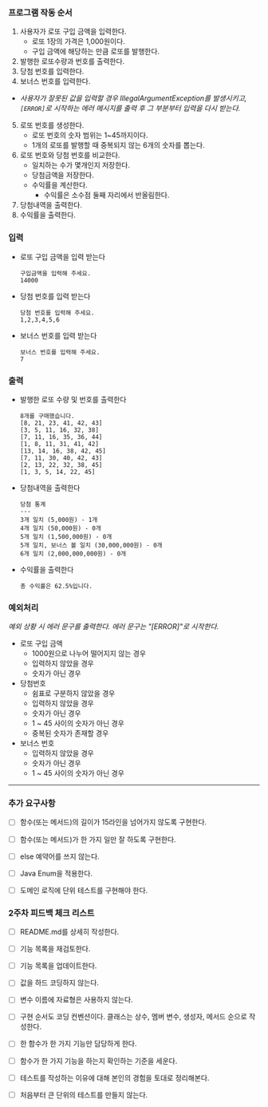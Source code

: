 ### 프로그램 작동 순서

1. 사용자가 로또 구입 금액을 입력한다.
    - 로또 1장의 가격은 1,000원이다.
    - 구입 금액에 해당하는 만큼 로또를 발행한다.
2. 발행한 로또수량과 번호를 출력한다.
3. 당첨 번호를 입력한다. 
4. 보너스 번호를 입력한다.

+ *사용자가 잘못된 값을 입력할 경우 IllegalArgumentException를 발생시키고, `[ERROR]`로 시작하는 에러 메시지를 출력 후 그 부분부터 입력을 다시 받는다.*


5. 로또 번호를 생성한다.
   - 로또 번호의 숫자 범위는 1~45까지이다.
   - 1개의 로또를 발행할 때 중복되지 않는 6개의 숫자를 뽑는다.
6. 로또 번호와 당첨 번호를 비교한다.
   - 일치하는 수가 몇개인지 저장한다.
   - 당첨금액을 저장한다.
   - 수익률을 계산한다.
     - 수익률은 소수점 둘째 자리에서 반올림한다.
7. 당첨내역을 출력한다.
8. 수익률을 출력한다.


### 입력

- 로또 구입 금액을 입력 받는다

    ```
    구입금액을 입력해 주세요.
    14000
    ```

- 당첨 번호를 입력 받는다

    ```
    당첨 번호를 입력해 주세요.
    1,2,3,4,5,6
    ```

- 보너스 번호를 입력 받는다

    ```
    보너스 번호를 입력해 주세요.
    7
    ```


### 출력

- 발행한 로또 수량 및 번호를 출력한다

    ```
    8개를 구매했습니다.
    [8, 21, 23, 41, 42, 43] 
    [3, 5, 11, 16, 32, 38] 
    [7, 11, 16, 35, 36, 44] 
    [1, 8, 11, 31, 41, 42] 
    [13, 14, 16, 38, 42, 45] 
    [7, 11, 30, 40, 42, 43] 
    [2, 13, 22, 32, 38, 45] 
    [1, 3, 5, 14, 22, 45]
    ```

- 당첨내역을 출력한다

    ```
    당첨 통계
    ---
    3개 일치 (5,000원) - 1개
    4개 일치 (50,000원) - 0개
    5개 일치 (1,500,000원) - 0개
    5개 일치, 보너스 볼 일치 (30,000,000원) - 0개
    6개 일치 (2,000,000,000원) - 0개
    ```

- 수익률을 출력한다

    ```
    총 수익률은 62.5%입니다.
    ```


### 예외처리

*예외 상황 시 에러 문구를 출력한다. 에러 문구는 "[ERROR]"로 시작한다.*

- 로또 구입 금액
    - 1000원으로 나누어 떨어지지 않는 경우
    - 입력하지 않았을 경우
    - 숫자가 아닌 경우
- 당첨번호
    - 쉼표로 구분하지 않았을 경우
    - 입력하지 않았을 경우
    - 숫자가 아닌 경우
    - 1 ~ 45 사이의 숫자가 아닌 경우
    - 중복된 숫자가 존재할 경우
- 보너스 번호
    - 입력하지 않았을 경우
    - 숫자가 아닌 경우
    - 1 ~ 45 사이의 숫자가 아닌 경우





---
### 추가 요구사항

- [ ] 함수(또는 메서드)의 길이가 15라인을 넘어가지 않도록 구현한다.

- [ ] 함수(또는 메서드)가 한 가지 일만 잘 하도록 구현한다.

- [ ] else 예약어를 쓰지 않는다.

- [ ] Java Enum을 적용한다.

- [ ] 도메인 로직에 단위 테스트를 구현해야 한다. 


### 2주차 피드백 체크 리스트

- [ ] README.md를 상세히 작성한다.

- [ ] 기능 목록을 재검토한다.

- [ ] 기능 목록을 업데이트한다.

- [ ] 값을 하드 코딩하지 않는다.

- [ ] 변수 이름에 자료형은 사용하지 않는다.

- [ ] 구현 순서도 코딩 컨벤션이다. 클래스는 상수, 멤버 변수, 생성자, 메서드 순으로 작성한다.

- [ ] 한 함수가 한 가지 기능만 담당하게 한다.

- [ ] 함수가 한 가지 기능을 하는지 확인하는 기준을 세운다.

- [ ] 테스트를 작성하는 이유에 대해 본인의 경험을 토대로 정리해본다.

- [ ] 처음부터 큰 단위의 테스트를 만들지 않는다.